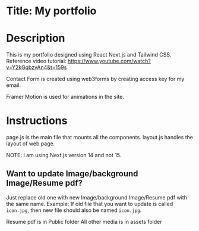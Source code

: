 # Title: My portfolio

# Description
This is my portfolio designed using React Next.js and Tailwind CSS.
Reference video tutorial: https://www.youtube.com/watch?v=Y2kGqbzvAn4&t=159s 

Contact Form is created using web3forms by creating access key for my email.

Framer Motion is used for animations in the site.


# Instructions 

page.js is the main file that mounts all the components.
layout.js handles the layout of web page.

NOTE: I am using Next.js version 14 and not 15.

## Want to update Image/background Image/Resume pdf?
Just replace old one with new Image/background Image/Resume pdf with the same name.
Example: If old file that you want to update is called `icon.jpg`, then new file should also be named `icon.jpg`.


Resume pdf is in Public folder
All other media is in assets folder

